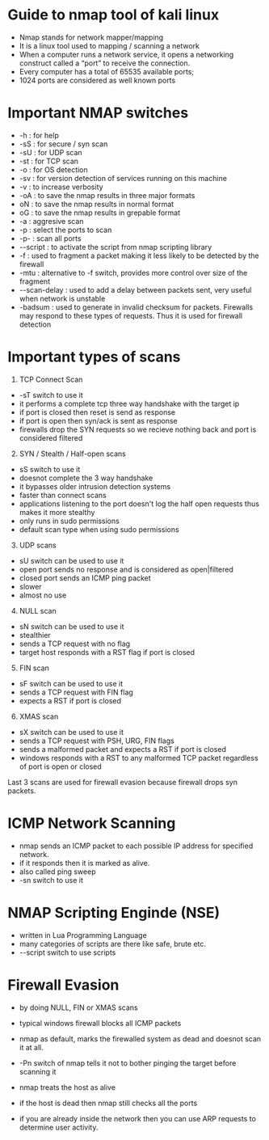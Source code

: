 # Guide to nmap tool of kali linux

- Nmap stands for network mapper/mapping 
- It is a linux tool used to mapping / scanning a network
- When a computer runs a network service, it opens a networking construct called a “port” to  receive the connection.
- Every computer has a total of 65535 available ports;
- 1024 ports are considered as well known ports



# Important NMAP switches

- -h : for help
- -sS : for secure / syn scan
- -sU : for UDP scan
- -st : for TCP scan
- -o : for OS detection
- -sv : for version detection of services running on this machine
- -v : to increase verbosity
- -oA : to save the nmap results in three major formats
- oN : to save the nmap results in normal format
- oG : to save the nmap results in grepable format
- -a : aggresive scan
- -p : select the ports to scan
- -p- : scan all ports
- --script : to activate the script from nmap scripting library
- -f : used to fragment a packet making it less likely to be detected by the firewall
- -mtu : alternative to -f switch, provides more control over size of the fragment
- --scan-delay : used to add a delay between packets sent, very useful when network is unstable
- -badsum : used to generate in invalid checksum for packets. Firewalls may respond to these types of requests. Thus it is used for firewall detection

# Important types of scans

1. TCP Connect Scan

- -sT switch to use it
- it performs a complete tcp three way handshake with the target ip
- if port is closed then reset is send as response
- if port is open then syn/ack is sent as response
- firewalls drop the SYN requests so we recieve nothing back and port is considered filtered

2. SYN / Stealth / Half-open scans

- sS switch to use it
- doesnot complete the 3 way handshake
- it bypasses older intrusion detection systems
- faster than connect scans
- applications listening to the port doesn't log the half open requests thus makes it more stealthy
- only runs in sudo permissions
- default scan type when using sudo permissions 

3. UDP scans

- sU switch can be used to use it
- open port sends no response and is considered as open|filtered
- closed port sends an ICMP ping packet
- slower
- almost no use

4. NULL scan

- sN switch can be used to use it
- stealthier 
- sends a TCP request with no flag
- target host responds with a RST flag if port is closed

5. FIN scan

- sF switch can be used to use it
- sends a TCP request with FIN flag
- expects a RST if port is closed

6. XMAS scan

- sX switch can be used to use it
- sends a TCP request with PSH, URG, FIN flags
- sends a malformed packet and expects a RST if port is closed
- windows responds with a RST to any malformed TCP packet regardless of port is open or closed

Last 3 scans are used for firewall evasion because firewall drops syn packets.

# ICMP Network Scanning

- nmap sends an ICMP packet to each possible IP address for specified network.
- if it responds then it is marked as alive.
- also called ping sweep
- -sn switch to use it



# NMAP Scripting Enginde (NSE)

- written in Lua Programming Language
- many categories of scripts are there like safe, brute etc.
- --script switch to use scripts


# Firewall Evasion

- by doing NULL, FIN or XMAS scans
- typical windows firewall blocks all ICMP packets
- nmap as default, marks the firewalled system as dead and doesnot scan it at all.
- -Pn switch of nmap tells it not to bother pinging the target before scanning it
- nmap treats the host as alive
- if the host is dead then nmap still checks all the ports 

- if you are already inside the network then you can use ARP requests to determine user activity.